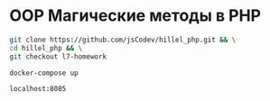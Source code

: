 # OOP Магические методы в PHP

````sh
git clone https://github.com/jsCodev/hillel_php.git && \
cd hillel_php && \
git checkout l7-homework

docker-compose up

localhost:8085
````
